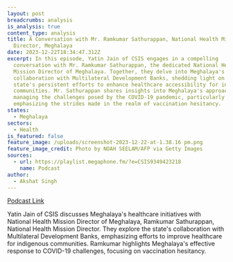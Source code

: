 ```yaml
---
layout: post
breadcrumbs: analysis
is_analysis: true
content_type: analysis
title: A Conversation with Mr. Ramkumar Sathurappan, National Health Mission
  Director, Meghalaya
date: 2023-12-22T18:34:47.312Z
excerpt: In this episode, Yatin Jain of CSIS engages in a compelling
  conversation with Mr. Ramkumar Sathurappan, the dedicated National Health
  Mission Director of Meghalaya. Together, they delve into Meghalaya's dynamic
  collaboration with Multilateral Development Banks, shedding light on the
  state's persistent efforts to enhance healthcare accessibility for indigenous
  communities. Mr. Sathurappan shares insights into Meghalaya's approach to
  managing the challenges posed by the COVID-19 pandemic, particularly
  emphasizing the strides made in the realm of vaccination hesitancy.
states:
  - Meghalaya
sectors:
  - Health
is_featured: false
feature_image: /uploads/screenshot-2023-12-22-at-1.38.16 pm.png
feature_image_credit: Photo by NOAH SEELAM/AFP via Getty Images
sources:
  - url: https://playlist.megaphone.fm/?e=CSIS9349423218
    name: Podcast
author:
  - Akshat Singh
---
```

[Podcast Link](https://playlist.megaphone.fm/?e=CSIS9349423218)

Yatin Jain of CSIS discusses Meghalaya's healthcare initiatives with National Health Mission Director of Meghalaya, Ramkumar Sathurappan, National Health Mission Director. They explore the state's collaboration with Multilateral Development Banks, emphasizing efforts to improve healthcare for indigenous communities. Ramkumar highlights Meghalaya's effective response to COVID-19 challenges, focusing on vaccination hesitancy.
